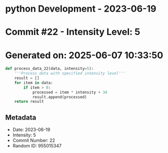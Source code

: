 ﻿# python Development - 2023-06-19
# Commit #22 - Intensity Level: 5
# Generated on: 2025-06-07 10:33:50
```python
def process_data_22(data, intensity=5):
    '''Process data with specified intensity level'''
    result = []
    for item in data:
        if item > 0:
            processed = item * intensity + 34
            result.append(processed)
    return result
```
## Metadata
- Date: 2023-06-19
- Intensity: 5
- Commit Number: 22
- Random ID: 955015347

